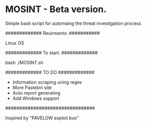 # MOSINT - Beta version.

Simple bash script for automaing the threat investigation process 

#############
Reuirments:
###########

Linux OS

#############
To start:
#############

bash ./MOSINT.sh


#############
TO DO
#############

* Information scraping uning regex
* More Pastebin site
* Auto report generating
* Add Windows support

################################


Inspired by "PAVELOW exploit box"

